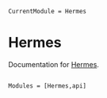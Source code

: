 ```@meta
CurrentModule = Hermes
```

# Hermes

Documentation for [Hermes](https://github.com/stefanbringuier/Hermes.jl).

```@index
```

```@autodocs
Modules = [Hermes,api]
```
